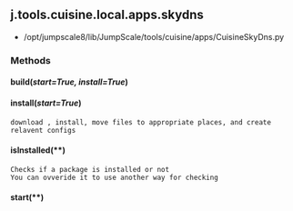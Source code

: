 <!-- toc -->
## j.tools.cuisine.local.apps.skydns

- /opt/jumpscale8/lib/JumpScale/tools/cuisine/apps/CuisineSkyDns.py

### Methods

#### build(*start=True, install=True*) 

#### install(*start=True*) 

```
download , install, move files to appropriate places, and create relavent configs

```

#### isInstalled(**) 

```
Checks if a package is installed or not
You can ovveride it to use another way for checking

```

#### start(**) 

